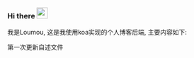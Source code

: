 ### Hi there <a href="https://www.gautamkrishnar.com/"><img src="https://media.giphy.com/media/hvRJCLFzcasrR4ia7z/giphy.gif" width="25"></a>
我是Loumou, 这是我使用koa实现的个人博客后端, 主要内容如下:

第一次更新自述文件